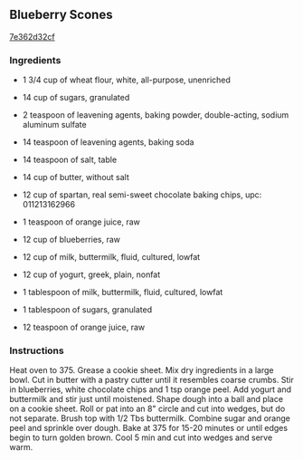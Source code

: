 ## Blueberry Scones

[7e362d32cf](http://www.food.com/recipe/blueberry-scones-263696)

### Ingredients

 - 1 3/4 cup of wheat flour, white, all-purpose, unenriched

 - 14 cup of sugars, granulated

 - 2 teaspoon of leavening agents, baking powder, double-acting, sodium aluminum sulfate

 - 14 teaspoon of leavening agents, baking soda

 - 14 teaspoon of salt, table

 - 14 cup of butter, without salt

 - 12 cup of spartan, real semi-sweet chocolate baking chips, upc: 011213162966

 - 1 teaspoon of orange juice, raw

 - 12 cup of blueberries, raw

 - 12 cup of milk, buttermilk, fluid, cultured, lowfat

 - 12 cup of yogurt, greek, plain, nonfat

 - 1 tablespoon of milk, buttermilk, fluid, cultured, lowfat

 - 1 tablespoon of sugars, granulated

 - 12 teaspoon of orange juice, raw

### Instructions

Heat oven to 375. Grease a cookie sheet. Mix dry ingredients in a large bowl. Cut in butter with a pastry cutter until it resembles coarse crumbs. Stir in blueberries, white chocolate chips and 1 tsp orange peel. Add yogurt and buttermilk and stir just until moistened. Shape dough into a ball and place on a cookie sheet. Roll or pat into an 8" circle and cut into wedges, but do not separate. Brush top with 1/2 Tbs buttermilk. Combine sugar and orange peel and sprinkle over dough. Bake at 375 for 15-20 minutes or until edges begin to turn golden brown. Cool 5 min and cut into wedges and serve warm.